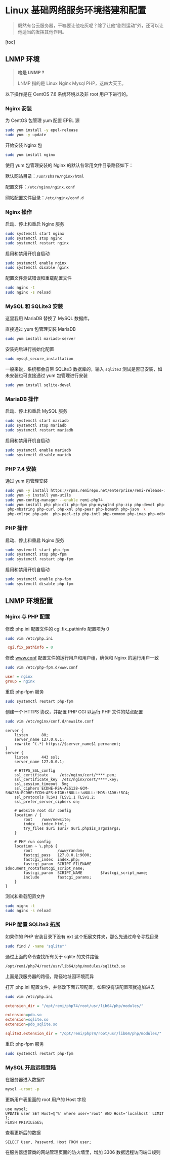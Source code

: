 # Linux 基础网络服务环境搭建和配置

> 既然有台云服务器，干嘛要让他吃灰呢？除了让他“剧烈运动”外，还可以让他适当的发挥其他作用。

[toc]

## LNMP 环境

> **啥是 LNMP ?**
>
> LNMP 指的是 Linux Nginx Mysql PHP，这四大天王。

以下操作是在 CentOS 7.6 系统环境以及非 root 用户下进行的。

### Nginx 安装

为 CentOS 包管理 yum 配置 EPEL 源

```bash
sudo yum install -y epel-release
sudo yum -y update
```

开始安装 Nginx 包

```bash
sudo yum install nginx
```

使用 yum 包管理安装的 Nginx 的默认各常用文件目录路径如下：

默认网站目录：`/usr/share/nginx/html`

配置文件：`/etc/nginx/nginx.conf`

网站配置文件目录：`/etc/nginx/conf.d`

### Nginx 操作

启动、停止和重启 Nginx 服务

```bash
sudo systemctl start nginx
sudo systemctl stop nginx
sudo systemctl restart nginx
```

启用和禁用开机自启动

```bash
sudo systemctl enable nginx
sudo systemctl disable nginx
```

配置文件测试错误和重载配置文件

```bash
sudo nginx -t
sudo nginx -s reload
```

### MySQL 和 SQLite3 安装

这里我用 MariaDB 替换了 MySQL 数据库。

直接通过 yum 包管理安装 MariaDB

```bash
sudo yum install mariadb-server
```

安装完后进行初始化配置

```bash
sudo mysql_secure_installation
```

一般来说，系统都会自带 SQLite3 数据库的，输入 `sqlite3` 测试是否已安装，如未安装也可直接通过 yum 包管理进行安装

```bash
sudo yum install sqlite-devel
```

### MariaDB 操作

启动、停止和重启 MySQL 服务

```bash
sudo systemctl start mariadb
sudo systemctl stop mariadb
sudo systemctl restart mariadb
```

启用和禁用开机自启动

```bash
sudo systemctl enable mariadb
sudo systemctl disable maridb
```

### PHP 7.4 安装

通过 yum 包管理安装

```bash
sudo yum -y install https://rpms.remirepo.net/enterprise/remi-release-7.rpm
sudo yum -y install yum-utils
sudo yum-config-manager --enable remi-php74
sudo yum install php php-cli php-fpm php-mysqlnd php-zip php-devel php-gd php-mcrypt \
 php-mbstring php-curl php-xml php-pear php-bcmath php-json  \
 php-xmlrpc php-pdo  php-pecl-zip php-intl php-common php-imap php-odbc
```

### PHP 操作

启动、停止和重启 Nginx 服务

```bash
sudo systemctl start php-fpm
sudo systemctl stop php-fpm
sudo systemctl restart php-fpm
```

启用和禁用开机自启动

```bash
sudo systemctl enable php-fpm
sudo systemctl disable php-fpm
```

## LNMP 环境配置

### Nginx 与 PHP 配置

修改 php.ini 配置文件的  cgi.fix_pathinfo 配置项为 0

```bash
sudo vim /etc/php.ini
```

```ini
 cgi.fix_pathinfo = 0
```

修改 www.conf 配置文件的运行用户和用户组，确保和 Nginx 的运行用户一致

```bash
sudo vim /etc/php-fpm.d/www.conf
```

```ini
user = nginx
group = nginx
```

重启 php-fpm 服务

```bash
sudo systemctl restart php-fpm
```

创建一个 HTTPS 协议，并配置 PHP CGI 以运行 PHP 文件的站点配置

```bash
sudo vim /etc/nginx/conf.d/newsite.conf
```

```
server {
    listen      80;
    server_name 127.0.0.1;
    rewrite ^(.*) https://$server_name$1 permanent;
}
server {
    listen      443 ssl;
    server_name 127.0.0.1;

	# HTTPS_SSL_config
    ssl_certificate     /etc/nginx/cert/****.pem;
    ssl_certificate_key  /etc/nginx/cert/****.key;
    ssl_session_timeout  5m;
    ssl_ciphers ECDHE-RSA-AES128-GCM-SHA256:ECDHE:ECDH:AES:HIGH:!NULL:!aNULL:!MD5:!ADH:!RC4;
    ssl_protocols TLSv1 TLSv1.1 TLSv1.2;
    ssl_prefer_server_ciphers on;

	# Website root dir config
    location / {
        root    /www/newsite;
        index   index.html;
        try_files $uri $uri/ $uri.php$is_args$args;
    }

	# PHP run config
    location ~ \.php$ {
        root           /www/random;
        fastcgi_pass   127.0.0.1:9000;
        fastcgi_index  index.php;
        fastcgi_param  SCRIPT_FILENAME  $document_root$fastcgi_script_name;
        fastcgi_param  SCRIPT_NAME        $fastcgi_script_name;
        include        fastcgi_params;
    }
}
```

测试和重载配置文件

```bash
sudo nignx -t
sudo nginx -s reload
```

### PHP 配置 SQLite3 拓展

如果你的 PHP 安装目录下没有 ext 这个拓展文件夹，那么先通过命令寻找目录

``` bash
sudo find / -name 'sqlite*'
```

通过上面的命令查找所有关于 sqlite 的文件路径

`/opt/remi/php74/root/usr/lib64/php/modules/sqlite3.so`

上面是我服务器的路径，路径地址因环境而异

打开 php.ini 配置文件，并修改下面五项配置，如果没有该配置项就追加进去

```bash
sudo vim /etc/php.ini
```

```ini
extension_dir = "/opt/remi/php74/root/usr/lib64/php/modules/"

extension=pdo.so
extension=sqlite.so
extension=pdo_sqlite.so

sqlite3.extension_dir = "/opt/remi/php74/root/usr/lib64/php/modules/"
```

重启 php-fpm 服务

```bash
sudo systemctl restart php-fpm
```

### MySQL 开启远程登陆

在服务器进入数据库

```bash
mysql -uroot -p
```

更新用户表里面的 root 用户的 Host 字段

```mysql
use mysql;
UPDATE user SET Host=@'%' where user='root' AND Host='localhost' LIMIT 1;
FLUSH PRIVILEGES;
```

查看更新后的数据

```mysql
SELECT User, Password, Host FROM user;
```

在服务器运营商的网站管理页面的防火墙里，增加 3306 数据远程访问端口规则
